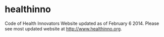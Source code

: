 healthinno
==========

Code of Health Innovators Website updated as of February 6 2014. Please see most updated website at http://www.healthinno.org. 
